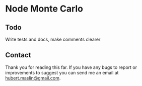 # Node Monte Carlo

## Todo
Write tests and docs, make comments clearer

## Contact
Thank you for reading this far. If you have any bugs to report or improvements to suggest you can send me an email
at hubert.maslin@gmail.com.